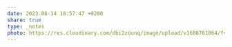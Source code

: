 ```yaml
---
date: 2023-06-14 18:57:47 +0200
share: true
type: _notes
photo: https://res.cloudinary.com/dbi2zounq/image/upload/v1686761864/fvy5b449atxomau7blhu.jpg
---
```


